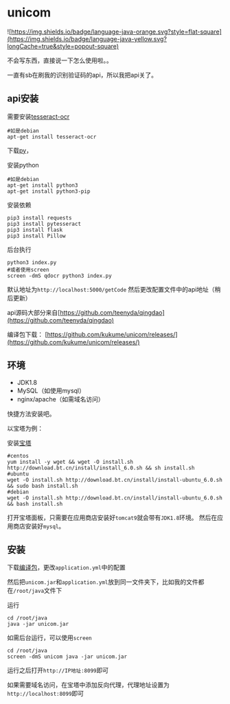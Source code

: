 # unicom
![https://img.shields.io/badge/language-java-orange.svg?style=flat-square](https://img.shields.io/badge/language-java-yellow.svg?longCache=true&style=popout-square)

不会写东西，直接说一下怎么使用啦。。

一直有sb在刷我的识别验证码的api，所以我把api关了。

## api安装
需要安装[tesseract-ocr](https://digi.bib.uni-mannheim.de/tesseract/)
```shell
#如是debian
apt-get install tesseract-ocr
```

下载[py](https://u.iheit.com/index.py)，

安装python

```shell
#如是debian
apt-get install python3
apt-get install python3-pip
```

安装依赖
```shell
pip3 install requests
pip3 install pytesseract
pip3 install flask
pip3 install Pillow
```
后台执行
```shell
python3 index.py
#或者使用screen
screen -dmS qdocr python3 index.py
```
默认地址为`http://localhost:5000/getCode`
然后更改配置文件中的api地址（稍后更新）

api源码大部分来自[https://github.com/teenyda/qingdao](https://github.com/teenyda/qingdao)

编译包下载： [https://github.com/kukume/unicom/releases/](https://github.com/kukume/unicom/releases/)

## 环境
* JDK1.8
* MySQL（如使用mysql）
* nginx/apache（如需域名访问）

快捷方法安装吧。

以宝塔为例：

安装[宝塔](https://bt.cn)
```shell
#centos
yum install -y wget && wget -O install.sh http://download.bt.cn/install/install_6.0.sh && sh install.sh
#ubuntu
wget -O install.sh http://download.bt.cn/install/install-ubuntu_6.0.sh && sudo bash install.sh
#debian
wget -O install.sh http://download.bt.cn/install/install-ubuntu_6.0.sh && bash install.sh
```
打开宝塔面板，只需要在应用商店安装好`tomcat9`就会带有`JDK1.8`环境。
然后在应用商店安装好`mysql`。

## 安装

下载[编译包](https://github.com/kukume/unicom/releases)，更改`application.yml`中的配置

然后把`unicom.jar`和`application.yml`放到同一文件夹下，比如我的文件都在`/root/java`文件下

运行
```shell
cd /root/java
java -jar unicom.jar
```
如需后台运行，可以使用`screen`
```shell
cd /root/java
screen -dmS unicom java -jar unicom.jar
```
运行之后打开`http://IP地址:8099`即可

如果需要域名访问，在宝塔中添加反向代理，代理地址设置为`http://localhost:8099`即可
